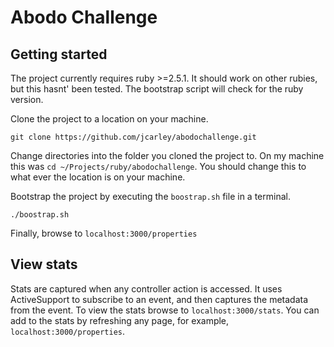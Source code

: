 # Abodo Challenge


## Getting started

The project currently requires ruby >=2.5.1.  It should work on other rubies,
but this hasnt' been tested.  The bootstrap script will check for the ruby version.

Clone the project to a location on your machine.

`git clone https://github.com/jcarley/abodochallenge.git`

Change directories into the folder you cloned the project to.  On my machine this was `cd ~/Projects/ruby/abodochallenge`.
You should change this to what ever the location is on your machine.

Bootstrap the project by executing the `boostrap.sh` file in a terminal.

`./boostrap.sh`

Finally, browse to `localhost:3000/properties`


## View stats

Stats are captured when any controller action is accessed.  It uses
ActiveSupport to subscribe to an event, and then captures the metadata
from the event.  To view the stats browse to `localhost:3000/stats`.  You can
add to the stats by refreshing any page, for example, `localhost:3000/properties`.

